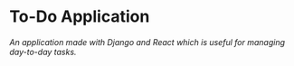 # To-Do Application
###### An application made with Django and React which is useful for managing day-to-day tasks.
